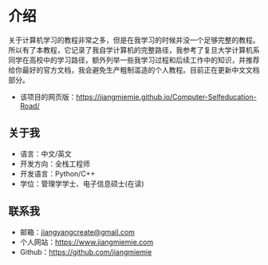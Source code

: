 
# 介绍

关于计算机学习的教程非常之多，但是在我学习的时候并没一个足够完整的教程。所以有了本教程，它记录了我自学计算机的完整路径，我参考了复旦大学计算机系同学在高校中的学习路径，额外列举一些我学习过程和后续工作中的知识，并推荐给你最好的官方文档，我会避免生产粗制滥造的个人教程。目前正在更新中文文档部分。


- 该项目的网页版：https://jiangmiemie.github.io/Computer-Selfeducation-Road/


## 关于我

- 语言：中文/英文
- 开发方向：全栈工程师
- 开发语言：Python/C++
- 学位：管理学学士、电子信息硕士(在读)

## 联系我

- 邮箱：jiangyangcreate@gmail.com
- 个人网站：https://www.jiangmiemie.com
- Github：https://github.com/jiangmiemie